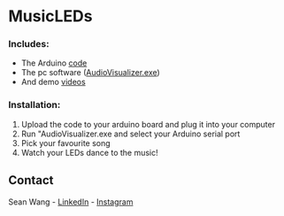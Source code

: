 # MusicLEDs

### Includes:
- The Arduino [code](https://github.com/PilotPrix/MusicLEDs/blob/main/Arduino/LEDstrip/LEDstrip.ino)
- The pc software ([AudioVisualizer.exe](https://github.com/PilotPrix/MusicLEDs/tree/main/Unity%20(Audio%20Visualizer)))
- And demo [videos](https://github.com/PilotPrix/MusicLEDs/tree/main/Demo)

### Installation:
1. Upload the code to your arduino board and plug it into your computer
2. Run "AudioVisualizer.exe and select your Arduino serial port
3. Pick your favourite song
4. Watch your LEDs dance to the music!

## Contact
Sean Wang - [LinkedIn](https://www.linkedin.com/in/pilotprix/) - [Instagram](https://www.instagram.com/sheeanthesheep/)
